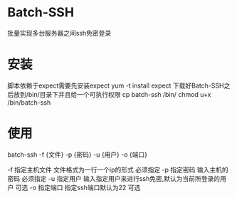 # Batch-SSH
批量实现多台服务器之间ssh免密登录 
# 安装 # 
脚本依赖于expect需要先安装expect
yum -t install expect
下载好Batch-SSH之后放到/bin/目录下并且给一个可执行权限
cp batch-ssh /bin/
chmod u+x /bin/batch-ssh
# 使用 #
batch-ssh -f {文件} -p {密码} -u {用户} -o {端口}

-f  指定主机文件 文件格式为一行一个ip的形式                     必须指定
-p  指定密码 输入主机的密码                                    必须指定 
-u  指定用户 输入指定用户来进行ssh免密,默认为当前所登录的用户   可选
-o  指定端口 指定ssh端口默认为22                               可选

